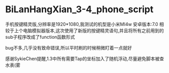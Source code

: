 # BiLanHangXian_3-4_phone_script
手机按键精灵版,分辨率是1920*1080,我测试的机型是小米MI4w 安卓版本:7.0
相较于上个电脑模拟器版本,这次使用了新版的按键精灵语句,并且将所有之前用到的sub子程序改成了function函数形式

bug不多,几乎没有致命错误,所以平时刷的时候稍微盯着一点就好

感谢SykieChen提醒,1.3中所有需要Tap的坐标加入了随机浮动,尽量避免脚本被查水表(雾
